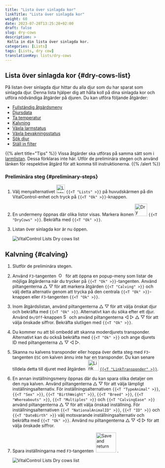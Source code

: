 ```yaml
---
title: "Lista över sinlagda kor"
linkTitle: "Lista över sinlagda kor"
weight: 60
date: 2023-07-28T13:25:28+02:00
draft: false
slug: dry-cows
description: >
 Kolla in din lista över sinlagda kor.
categories: [Lists]
tags: [Lists, dry cow]
translationKey: lists/dry-cows
---
```

## Lista över sinlagda kor {#dry-cows-list}

På listan över sinlagda djur hittar du alla djur som du har sparat som sinlagda djur. Denna lista hjälper dig att hålla koll på dina sinlagda kor och utföra nödvändiga åtgärder på djuren. Du kan utföra följande åtgärder:

- [Fullständig åtgärdsmeny](../alarm/#full-action-menu)
- [Djursdata](../alarm/#animal-data)
- [Ta temperatur](../alarm/#take-temperature)
- [Kalvning](#calving)
- [Växla larmstatus](../on-watch/#toggle-alarm-status)
- [Växla bevakningsstatus](../alarm/#toggle-watch-status)
- [Sök djur](../alarm/#search-animal)
- [Ställ in filter](../alarm/#set-filter)

{{% alert title="Tips" %}}
Vissa åtgärder ska utföras på samma sätt som i [larmlistan](../alarm). Dessa förklaras inte här. Utför de preliminära stegen och använd länken för respektive åtgärd för att komma till instruktionerna.
{{% /alert %}}

### Preliminära steg {#preliminary-steps}

1. Välj menyalternativet <img src="/icons/main/lists.svg" width="28" align="bottom" alt="Lists" /> `{{<T "Lists" >}}` på huvudskärmen på din VitalControl-enhet och tryck på `{{<T "Ok" >}}`-knappen.

2. En undermeny öppnas där olika listor visas. Markera ikonen <img src="/icons/lists/drycows.svg" width="40" align="bottom" alt="Dry cows" /> `{{<T "DryCows" >}}`. Bekräfta med `{{<T "Ok" >}}`.

3. Listan över sinlagda kor är nu öppen.

   ![VitalControl Lists Dry cows list](../images/firststeps5.png "Preliminary Steps")

## Kalvning {#calving}

1. Slutför de preliminära stegen.

2. Använd `F3`-tangenten &nbsp;<img src="/icons/footer/open-popup.svg" width="15" align="bottom" alt="Open popup" />&nbsp; för att öppna en popup-meny som listar de möjliga åtgärderna när du trycker på `{{<T "Ok" >}}`-tangenten. Använd piltangenterna △ ▽ för att markera åtgärden `{{<T "Calving" >}}` och välj detta alternativ genom att trycka på den centrala `{{<T "Ok" >}}`-knappen eller `F3`-tangenten `{{<T "Ok" >}}`.


3. Inom åtgärdslistan, använd piltangenterna △ ▽ för att välja önskat djur och bekräfta med `{{<T "Ok" >}}`. Alternativt kan du söka efter ett djur. Använd `On/Off`-knappen <img src="/icons/footer/search.svg" width="15" align="bottom" alt="Search" /> och använd piltangenterna ◁ ▷ △ ▽ för att välja önskade siffror. Bekräfta slutligen med `{{<T "Ok" >}}`.

4. Du kommer nu att bli ombedd att skanna moderdjurets transponder. Alternativt kan du också bekräfta med `{{<T "Ok" >}}` och ange djurets ID med piltangenterna △ ▽ ◁ ▷.

5. Skanna nu kalvens transponder eller hoppa över detta steg med `F3`-tangenten `ESC` om kalven ännu inte har en transponder. Du kan senare tilldela detta till djuret med åtgärden &nbsp;<img src="/icons/actions/link-transponder.svg" width="35" align="bottom" alt="Link transponder" /> [`{{<T "LinkTransponder" >}}`](../../actions/link-transponder).

6. En annan inställningsmeny öppnas där du kan spara olika detaljer om den nya kalven. Använd piltangenterna △ ▽ för att välja lämpligt inställningsalternativ. För inställningsalternativen `{{<T "TypeAnimal" >}}`, `{{<T "Sex" >}}`, `{{<T "BirthWeight" >}}`, `{{<T "Breed" >}}`, `{{<T "Whereabouts" >}}`, `{{<T "Multiples" >}}` och `{{<T "CalvingEase" >}}` använd piltangenterna △ ▽ för att välja önskad inställning. För inställningsalternativen `{{<T "NationalAnimalID" >}}`, `{{<T "ID" >}}` och `{{<T "DateBirth" >}}` välj motsvarande inställningsalternativ och bekräfta med `{{<T "Ok" >}}`. Använd nu piltangenterna △ ▽ ◁ ▷ för att välja önskade siffror.

7. Spara inställningarna med `F3`-tangenten &nbsp;<img src="/icons/footer/save_exit.svg" width="65" align="bottom" alt="Save and return" />&nbsp;.

   ![VitalControl Lists Dry cows list](../images/calving.png "Calving")
   
